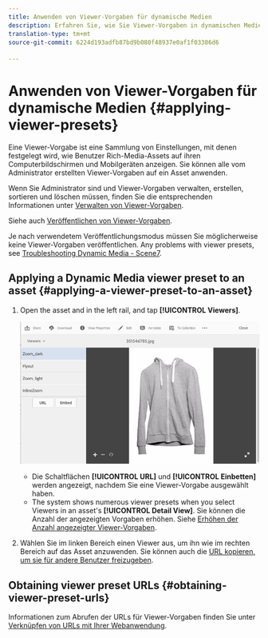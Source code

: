 ```yaml
---
title: Anwenden von Viewer-Vorgaben für dynamische Medien
description: Erfahren Sie, wie Sie Viewer-Vorgaben in dynamischen Medien anwenden
translation-type: tm+mt
source-git-commit: 6224d193adfb87bd9b080f48937e0af1f03386d6

---
```



# Anwenden von Viewer-Vorgaben für dynamische Medien {#applying-viewer-presets}

Eine Viewer-Vorgabe ist eine Sammlung von Einstellungen, mit denen festgelegt wird, wie Benutzer Rich-Media-Assets auf ihren Computerbildschirmen und Mobilgeräten anzeigen. Sie können alle vom Administrator erstellten Viewer-Vorgaben auf ein Asset anwenden.

Wenn Sie Administrator sind und Viewer-Vorgaben verwalten, erstellen, sortieren und löschen müssen, finden Sie die entsprechenden Informationen unter [Verwalten von Viewer-Vorgaben](managing-viewer-presets.md).

Siehe auch [Veröffentlichen von Viewer-Vorgaben](managing-viewer-presets.md#publishing-viewer-presets).

Je nach verwendetem Veröffentlichungsmodus müssen Sie möglicherweise keine Viewer-Vorgaben veröffentlichen.
Any problems with viewer presets, see [Troubleshooting Dynamic Media - Scene7](troubleshoot-dm.md#viewers).

## Applying a Dynamic Media viewer preset to an asset {#applying-a-viewer-preset-to-an-asset}

1. Open the asset and in the left rail, and tap **[!UICONTROL Viewers]**.

   ![chlimage_1-104](assets/chlimage_1-104.png)

   * Die Schaltflächen **[!UICONTROL URL]** und **[!UICONTROL Einbetten]** werden angezeigt, nachdem Sie eine Viewer-Vorgabe ausgewählt haben.
   * The system shows numerous viewer presets when you select Viewers in an asset&#39;s **[!UICONTROL Detail View]**. Sie können die Anzahl der angezeigten Vorgaben erhöhen. Siehe [Erhöhen der Anzahl angezeigter Viewer-Vorgaben](managing-viewer-presets.md). 

1. Wählen Sie im linken Bereich einen Viewer aus, um ihn wie im rechten Bereich auf das Asset anzuwenden. Sie können auch die [URL kopieren, um sie für andere Benutzer freizugeben](linking-urls-to-yourwebapplication.md).

## Obtaining viewer preset URLs {#obtaining-viewer-preset-urls}

Informationen zum Abrufen der URLs für Viewer-Vorgaben finden Sie unter [Verknüpfen von URLs mit Ihrer Webanwendung](linking-urls-to-yourwebapplication.md).
